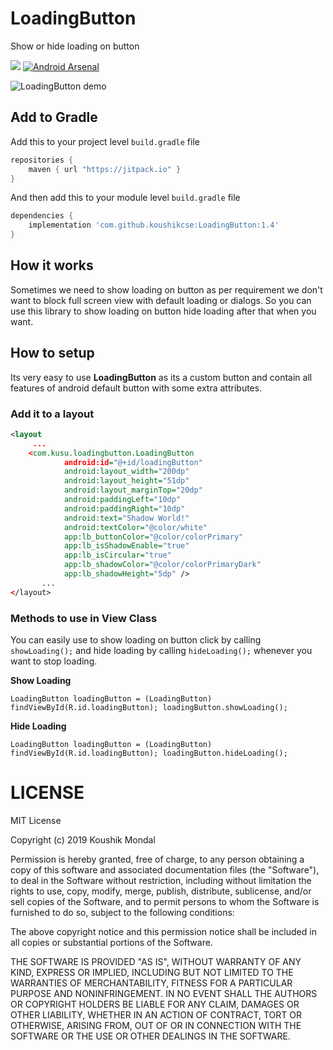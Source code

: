 # LoadingButton
Show or hide loading on button

[![](https://jitpack.io/v/koushikcse/LoadingButton.svg)](https://jitpack.io/#koushikcse/LoadingButton)
[![Android Arsenal]( https://img.shields.io/badge/Android%20Arsenal-LoadingButton-green.svg?style=flat )]( https://android-arsenal.com/details/1/7683 )

![LoadingButton demo](https://github.com/koushikcse/LoadingButton/blob/master/sampledemo.gif)

## Add to Gradle

Add this to your project level `build.gradle` file

```gradle
repositories {
    maven { url "https://jitpack.io" }
}
```

And then add this to your module level `build.gradle` file

```gradle
dependencies {
    implementation 'com.github.koushikcse:LoadingButton:1.4'
}
```
## How it works

Sometimes we need to show loading on button as per requirement we don't want to block full screen view with default loading or dialogs. So you can use this library to show loading on button hide loading after that when you want. 

## How to setup

Its very easy to use **LoadingButton** as its a custom button and contain all features of android default button with some extra attributes.

### Add it to a layout

```xml
<layout
     ...
    <com.kusu.loadingbutton.LoadingButton
            android:id="@+id/loadingButton"
            android:layout_width="200dp"
            android:layout_height="51dp"
            android:layout_marginTop="20dp"
            android:paddingLeft="10dp"
            android:paddingRight="10dp"
            android:text="Shadow World!"
            android:textColor="@color/white"
            app:lb_buttonColor="@color/colorPrimary"
            app:lb_isShadowEnable="true"
            app:lb_isCircular="true"
            app:lb_shadowColor="@color/colorPrimaryDark"
            app:lb_shadowHeight="5dp" />
       ...
</layout>
```


### Methods to use in View Class 
   
   You can easily use to show loading on button click by calling `showLoading();` and hide loading by calling 
   `hideLoading();` whenever you want to stop loading.
   
   **Show Loading**
   
   `LoadingButton loadingButton = (LoadingButton) findViewById(R.id.loadingButton);
    loadingButton.showLoading();
   `
   
   **Hide Loading**
    
   `LoadingButton loadingButton = (LoadingButton) findViewById(R.id.loadingButton);
    loadingButton.hideLoading();
    `

# LICENSE

MIT License

Copyright (c) 2019 Koushik Mondal

Permission is hereby granted, free of charge, to any person obtaining a copy
of this software and associated documentation files (the "Software"), to deal
in the Software without restriction, including without limitation the rights
to use, copy, modify, merge, publish, distribute, sublicense, and/or sell
copies of the Software, and to permit persons to whom the Software is
furnished to do so, subject to the following conditions:

The above copyright notice and this permission notice shall be included in all
copies or substantial portions of the Software.

THE SOFTWARE IS PROVIDED "AS IS", WITHOUT WARRANTY OF ANY KIND, EXPRESS OR
IMPLIED, INCLUDING BUT NOT LIMITED TO THE WARRANTIES OF MERCHANTABILITY,
FITNESS FOR A PARTICULAR PURPOSE AND NONINFRINGEMENT. IN NO EVENT SHALL THE
AUTHORS OR COPYRIGHT HOLDERS BE LIABLE FOR ANY CLAIM, DAMAGES OR OTHER
LIABILITY, WHETHER IN AN ACTION OF CONTRACT, TORT OR OTHERWISE, ARISING FROM,
OUT OF OR IN CONNECTION WITH THE SOFTWARE OR THE USE OR OTHER DEALINGS IN THE
SOFTWARE.
